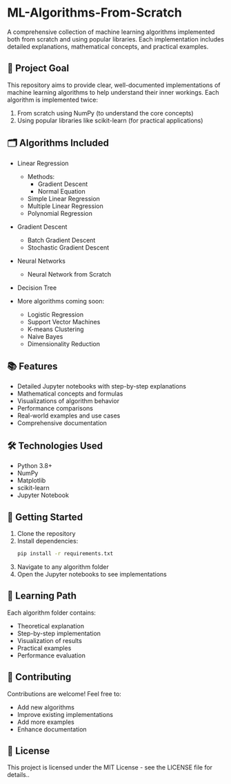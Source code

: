 # ML-Algorithms-From-Scratch

A comprehensive collection of machine learning algorithms implemented both from scratch and using popular libraries. Each implementation includes detailed explanations, mathematical concepts, and practical examples.

## 🎯 Project Goal
This repository aims to provide clear, well-documented implementations of machine learning algorithms to help understand their inner workings. Each algorithm is implemented twice:
1. From scratch using NumPy (to understand the core concepts)
2. Using popular libraries like scikit-learn (for practical applications)


## 🗂️ Algorithms Included
- Linear Regression
  - Methods:
    - Gradient Descent
    - Normal Equation
  - Simple Linear Regression
  - Multiple Linear Regression
  - Polynomial Regression
- Gradient Descent
  - Batch Gradient Descent
  - Stochastic Gradient Descent
- Neural Networks
  - Neural Network from Scratch
- Decision Tree


- More algorithms coming soon:
  - Logistic Regression
  - Support Vector Machines
  - K-means Clustering
  - Naive Bayes
  - Dimensionality Reduction

## 📚 Features
- Detailed Jupyter notebooks with step-by-step explanations
- Mathematical concepts and formulas
- Visualizations of algorithm behavior
- Performance comparisons
- Real-world examples and use cases
- Comprehensive documentation

## 🛠️ Technologies Used
- Python 3.8+
- NumPy
- Matplotlib
- scikit-learn
- Jupyter Notebook

## 🚀 Getting Started
1. Clone the repository
2. Install dependencies:
   ```bash
   pip install -r requirements.txt
   ```
3. Navigate to any algorithm folder
4. Open the Jupyter notebooks to see implementations

## 📖 Learning Path
Each algorithm folder contains:
- Theoretical explanation
- Step-by-step implementation
- Visualization of results
- Practical examples
- Performance evaluation

## 🤝 Contributing
Contributions are welcome! Feel free to:
- Add new algorithms
- Improve existing implementations
- Add more examples
- Enhance documentation

## 📝 License
This project is licensed under the MIT License - see the LICENSE file for details..
